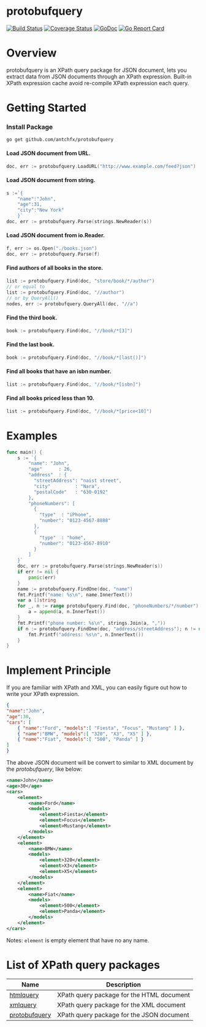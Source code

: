 protobufquery
====
[![Build Status](https://travis-ci.org/antchfx/protobufquery.svg?branch=master)](https://travis-ci.org/antchfx/protobufquery)
[![Coverage Status](https://coveralls.io/repos/github/antchfx/protobufquery/badge.svg?branch=master)](https://coveralls.io/github/antchfx/protobufquery?branch=master)
[![GoDoc](https://godoc.org/github.com/antchfx/protobufquery?status.svg)](https://godoc.org/github.com/antchfx/protobufquery)
[![Go Report Card](https://goreportcard.com/badge/github.com/antchfx/protobufquery)](https://goreportcard.com/report/github.com/antchfx/protobufquery)

Overview
===

protobufquery is an XPath query package for JSON document, lets you extract data from JSON documents through an XPath expression. Built-in XPath expression cache avoid re-compile XPath expression each query.

Getting Started
===

### Install Package
```
go get github.com/antchfx/protobufquery
```

#### Load JSON document from URL.

```go
doc, err := protobufquery.LoadURL("http://www.example.com/feed?json")
```

#### Load JSON document from string.

```go
s :=`{
    "name":"John",
    "age":31, 
    "city":"New York" 
    }`
doc, err := protobufquery.Parse(strings.NewReader(s))
```

#### Load JSON document from io.Reader.

```go
f, err := os.Open("./books.json")
doc, err := protobufquery.Parse(f)
```

#### Find authors of all books in the store.
```go
list := protobufquery.Find(doc, "store/book/*/author")
// or equal to
list := protobufquery.Find(doc, "//author")
// or by QueryAll()
nodes, err := protobufquery.QueryAll(doc, "//a")
```

#### Find the third book.

```go
book := protobufquery.Find(doc, "//book/*[3]")
```

#### Find the last book.

```go
book := protobufquery.Find(doc, "//book/*[last()]")
```

#### Find all books that have an isbn number.

```go
list := protobufquery.Find(doc, "//book/*[isbn]")
```

#### Find all books priced less than 10.

```go
list := protobufquery.Find(doc, "//book/*[price<10]")
```

Examples
===

```go
func main() {
	s := `{
		"name": "John",
		"age"      : 26,
		"address"  : {
		  "streetAddress": "naist street",
		  "city"         : "Nara",
		  "postalCode"   : "630-0192"
		},
		"phoneNumbers": [
		  {
			"type"  : "iPhone",
			"number": "0123-4567-8888"
		  },
		  {
			"type"  : "home",
			"number": "0123-4567-8910"
		  }
		]
	}`
	doc, err := protobufquery.Parse(strings.NewReader(s))
	if err != nil {
		panic(err)
	}
	name := protobufquery.FindOne(doc, "name")
	fmt.Printf("name: %s\n", name.InnerText())
	var a []string
	for _, n := range protobufquery.Find(doc, "phoneNumbers/*/number") {
		a = append(a, n.InnerText())
	}
	fmt.Printf("phone number: %s\n", strings.Join(a, ","))
	if n := protobufquery.FindOne(doc, "address/streetAddress"); n != nil {
		fmt.Printf("address: %s\n", n.InnerText())
	}
}
```

Implement Principle
===
If you are familiar with XPath and XML, you can easily figure out how to
write your XPath expression.

```json
{
"name":"John",
"age":30,
"cars": [
	{ "name":"Ford", "models":[ "Fiesta", "Focus", "Mustang" ] },
	{ "name":"BMW", "models":[ "320", "X3", "X5" ] },
	{ "name":"Fiat", "models":[ "500", "Panda" ] }
]
}
```
The above JSON document will be convert to similar to XML document by the *protobufquery*, like below:

```XML
<name>John</name>
<age>30</age>
<cars>
	<element>
		<name>Ford</name>
		<models>
			<element>Fiesta</element>
			<element>Focus</element>
			<element>Mustang</element>
		</models>		
	</element>
	<element>
		<name>BMW</name>
		<models>
			<element>320</element>
			<element>X3</element>
			<element>X5</element>
		</models>		
	</element>
	<element>
		<name>Fiat</name>
		<models>
			<element>500</element>
			<element>Panda</element>
		</models>		
	</element>
</cars>
```

Notes: `element` is empty element that have no any name.

List of XPath query packages
===
|Name |Description |
|--------------------------|----------------|
|[htmlquery](https://github.com/antchfx/htmlquery) | XPath query package for the HTML document|
|[xmlquery](https://github.com/antchfx/xmlquery) | XPath query package for the XML document|
|[protobufquery](https://github.com/antchfx/protobufquery) | XPath query package for the JSON document|
